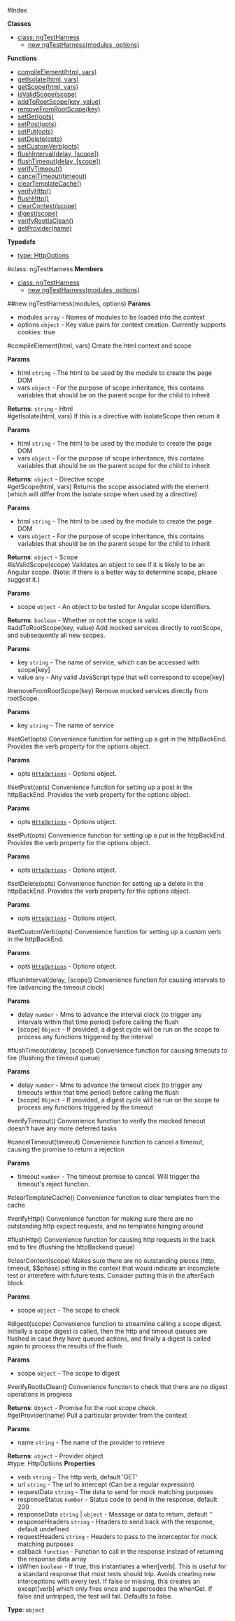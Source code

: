 #Index

**Classes**

* [class: ngTestHarness](#ngTestHarness)
  * [new ngTestHarness(modules, options)](#new_ngTestHarness)

**Functions**

* [compileElement(html, vars)](#compileElement)
* [getIsolate(html, vars)](#getIsolate)
* [getScope(html, vars)](#getScope)
* [isValidScope(scope)](#isValidScope)
* [addToRootScope(key, value)](#addToRootScope)
* [removeFromRootScope(key)](#removeFromRootScope)
* [setGet(opts)](#setGet)
* [setPost(opts)](#setPost)
* [setPut(opts)](#setPut)
* [setDelete(opts)](#setDelete)
* [setCustomVerb(opts)](#setCustomVerb)
* [flushInterval(delay, [scope])](#flushInterval)
* [flushTimeout(delay, [scope])](#flushTimeout)
* [verifyTimeout()](#verifyTimeout)
* [cancelTimeout(timeout)](#cancelTimeout)
* [clearTemplateCache()](#clearTemplateCache)
* [verifyHttp()](#verifyHttp)
* [flushHttp()](#flushHttp)
* [clearContext(scope)](#clearContext)
* [digest(scope)](#digest)
* [verifyRootIsClean()](#verifyRootIsClean)
* [getProvider(name)](#getProvider)

**Typedefs**

* [type: HttpOptions](#HttpOptions)
 
<a name="ngTestHarness"></a>
#class: ngTestHarness
**Members**

* [class: ngTestHarness](#ngTestHarness)
  * [new ngTestHarness(modules, options)](#new_ngTestHarness)

<a name="new_ngTestHarness"></a>
##new ngTestHarness(modules, options)
**Params**

- modules `array` - Names of modules to be loaded into the context  
- options `object` - Key value pairs for context creation.  Currently supports cookies: true  

<a name="compileElement"></a>
#compileElement(html, vars)
Create the html context and scope

**Params**

- html `string` - The html to be used by the module to create the page DOM  
- vars `object` - For the purpose of scope inheritance, this contains variables that should be on the parent scope for the child to inherit  

**Returns**: `string` - Html  
<a name="getIsolate"></a>
#getIsolate(html, vars)
If this is a directive with isolateScope then return it

**Params**

- html `string` - The html to be used by the module to create the page DOM  
- vars `object` - For the purpose of scope inheritance, this contains variables that should be on the parent scope for the child to inherit  

**Returns**: `object` - Directive scope  
<a name="getScope"></a>
#getScope(html, vars)
Returns the scope associated with the element (which will differ from the isolate scope when used by a directive)

**Params**

- html `string` - The html to be used by the module to create the page DOM  
- vars `object` - For the purpose of scope inheritance, this contains variables that should be on the parent scope for the child to inherit  

**Returns**: `object` - Scope  
<a name="isValidScope"></a>
#isValidScope(scope)
Validates an object to see if it is likely to be an Angular scope.
            (Note: If there is a better way to determine scope, please suggest it.)

**Params**

- scope `object` - An object to be tested for Angular scope identifiers.  

**Returns**: `boolean` - Whether or not the scope is valid.  
<a name="addToRootScope"></a>
#addToRootScope(key, value)
Add mocked services directly to rootScope, and subsequently all new scopes.

**Params**

- key `string` - The name of service, which can be accessed with scope[key]  
- value `any` - Any valid JavaScript type that will correspond to scope[key]  

<a name="removeFromRootScope"></a>
#removeFromRootScope(key)
Remove mocked services directly from rootScope.

**Params**

- key `string` - The name of service  

<a name="setGet"></a>
#setGet(opts)
Convenience function for setting up a get in the httpBackEnd.  Provides the verb property for the options object.

**Params**

- opts <code>[HttpOptions](#HttpOptions)</code> - Options object.  

<a name="setPost"></a>
#setPost(opts)
Convenience function for setting up a post in the httpBackEnd.  Provides the verb property for the options object.

**Params**

- opts <code>[HttpOptions](#HttpOptions)</code> - Options object.  

<a name="setPut"></a>
#setPut(opts)
Convenience function for setting up a put in the httpBackEnd.  Provides the verb property for the options object.

**Params**

- opts <code>[HttpOptions](#HttpOptions)</code> - Options object.  

<a name="setDelete"></a>
#setDelete(opts)
Convenience function for setting up a delete in the httpBackEnd.  Provides the verb property for the options object.

**Params**

- opts <code>[HttpOptions](#HttpOptions)</code> - Options object.  

<a name="setCustomVerb"></a>
#setCustomVerb(opts)
Convenience function for setting up a custom verb in the httpBackEnd.

**Params**

- opts <code>[HttpOptions](#HttpOptions)</code> - Options object.  

<a name="flushInterval"></a>
#flushInterval(delay, [scope])
Convenience function for causing intervals to fire (advancing the timeout clock)

**Params**

- delay `number` - Mms to advance the interval clock (to trigger any intervals within that time period) before calling the flush  
- \[scope\] `Object` - If provided, a digest cycle will be run on the scope to process any functions triggered by the interval  

<a name="flushTimeout"></a>
#flushTimeout(delay, [scope])
Convenience function for causing timeouts to fire (flushing the timeout queue)

**Params**

- delay `number` - Mms to advance the timeout clock (to trigger any timeouts within that time period) before calling the flush  
- \[scope\] `Object` - If provided, a digest cycle will be run on the scope to process any functions triggered by the timeout  

<a name="verifyTimeout"></a>
#verifyTimeout()
Convenience function to verify the mocked timeout doesn't have any more deferred tasks

<a name="cancelTimeout"></a>
#cancelTimeout(timeout)
Convenience function to cancel a timeout, causing the promise to return a rejection

**Params**

- timeout `number` - The timeout promise to cancel. Will trigger the timeout's reject function.  

<a name="clearTemplateCache"></a>
#clearTemplateCache()
Convenience function to clear templates from the cache

<a name="verifyHttp"></a>
#verifyHttp()
Convenience function for making sure there are no outstanding http expect requests, and no templates hanging around

<a name="flushHttp"></a>
#flushHttp()
Convenience function for causing http requests in the back end to fire (flushing the httpBackend queue)

<a name="clearContext"></a>
#clearContext(scope)
Makes sure there are no outstanding pieces (http, timeout, $$phase) sitting in the context that would indicate an incomplete test or interefere with future tests.  Consider putting this in the afterEach block.

**Params**

- scope `object` - The scope to check  

<a name="digest"></a>
#digest(scope)
Convenience function to streamline calling a scope digest.  Initially a scope digest is called, then the http and timeout queues are flushed in case they have queued actions, and finally a digest is called again to process the results of the flush

**Params**

- scope `object` - The scope to digest  

<a name="verifyRootIsClean"></a>
#verifyRootIsClean()
Convenience function to check that there are no digest operations in progress

**Returns**: `Object` - Promise for the root scope check  
<a name="getProvider"></a>
#getProvider(name)
Pull a particular provider from the context

**Params**

- name `string` - The name of the provider to retrieve  

**Returns**: `object` - Provider object  
<a name="HttpOptions"></a>
#type: HttpOptions
**Properties**

- verb `string` - The http verb, default 'GET'  
- url `string` - The url to intercept (Can be a regular expression)  
- requestData `string` - The data to send for mock matching purposes  
- responseStatus `number` - Status code to send in the response, default 200  
- responseData `string` | `object` - Message or data to return, default ''  
- responseHeaders `string` - Headers to send back with the response, default undefined  
- requestHeaders `string` - Headers to pass to the interceptor for mock matching purposes  
- callback `function` - Function to call in the response instead of returning the response data array  
- isWhen `boolean` - If true, this instantiates a when[verb].  This is useful for a standard response that most tests should trip.  Avoids creating new interceptions with every test.  If false or missing, this creates an except[verb] which only fires once and supercedes the whenGet.  If false and untripped, the test will fail. Defaults to false.  

**Type**: `object`  
